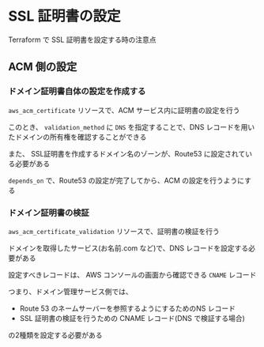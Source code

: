 # SSL 証明書の設定

Terraform で SSL 証明書を設定する時の注意点

## ACM 側の設定

### ドメイン証明書自体の設定を作成する

`aws_acm_certificate` リソースで、ACM サービス内に証明書の設定を行う

このとき、 `validation_method` に `DNS` を指定することで、DNS レコードを用いたドメインの所有権を確認することができる

また、 SSL証明書を作成するドメイン名のゾーンが、Route53 に設定されている必要がある  

`depends_on` で、Route53 の設定が完了してから、ACM の設定を行うようにする

### ドメイン証明書の検証

`aws_acm_certificate_validation` リソースで、証明書の検証を行う  

ドメインを取得したサービス(お名前.com など)で、DNS レコードを設定する必要がある

設定すべきレコードは、 AWS コンソールの画面から確認できる `CNAME` レコード

つまり、ドメイン管理サービス側では、

- Route 53 のネームサーバーを参照するようにするためのNS レコード
- SSL 証明書の検証を行うための CNAME レコード(DNS で検証する場合)

の2種類を設定する必要がある  
